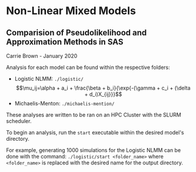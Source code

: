 # Non-Linear Mixed Models
## Comparision of Pseudolikelihood and Approximation Methods in SAS

Carrie Brown - January 2020

Analysis for each model can be found within the respective folders:
 - Logistic NLMM: `./logistic/`
$$\mu_ij=\alpha + a_i + \frac{\beta + b_i}{\exp{-(\gamma + c_i + (\delta + d_i)X_{ij}}}$$
 - Michaelis-Menton: `./michaelis-mention/`

These analyses are written to be ran on an HPC Cluster with the SLURM scheduler.

To begin an analysis, run the `start` executable within the desired model's directory.

For example, generating 1000 simulations for the Logistic NLMM can be done with the command:
`./logistic/start <folder_name>`
where `<folder_name>` is replaced with the desired name for the output directory.

